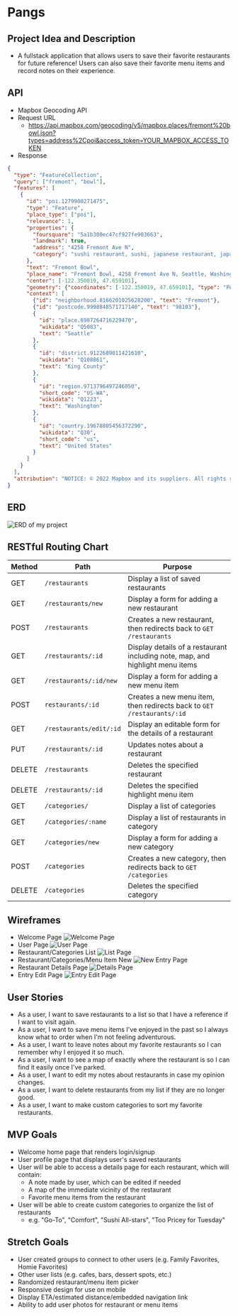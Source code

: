 # Pangs

## Project Idea and Description
 - A fullstack application that allows users to save their favorite restaurants for future reference! Users can also save their favorite menu items and record notes on their experience.

## API 
- Mapbox Geocoding API
- Request URL
	- https://api.mapbox.com/geocoding/v5/mapbox.places/fremont%20bowl.json?types=address%2Cpoi&access_token=YOUR_MAPBOX_ACCESS_TOKEN
- Response
```json
{
  "type": "FeatureCollection",
  "query": ["fremont", "bowl"],
  "features": [
    {
      "id": "poi.1279900271475",
      "type": "Feature",
      "place_type": ["poi"],
      "relevance": 1,
      "properties": {
        "foursquare": "5a1b300ec47cf927fe903663",
        "landmark": true,
        "address": "4258 Fremont Ave N",
        "category": "sushi restaurant, sushi, japanese restaurant, japanese food, restaurant"
      },
      "text": "Fremont Bowl",
      "place_name": "Fremont Bowl, 4258 Fremont Ave N, Seattle, Washington 98103, United States",
      "center": [-122.350019, 47.659101],
      "geometry": {"coordinates": [-122.350019, 47.659101], "type": "Point"},
      "context": [
        {"id": "neighborhood.8166201025628200", "text": "Fremont"},
        {"id": "postcode.9998848571717140", "text": "98103"},
        {
          "id": "place.6907264716229470",
          "wikidata": "Q5083",
          "text": "Seattle"
        },
        {
          "id": "district.9122689011421610",
          "wikidata": "Q108861",
          "text": "King County"
        },
        {
          "id": "region.9713796497246050",
          "short_code": "US-WA",
          "wikidata": "Q1223",
          "text": "Washington"
        },
        {
          "id": "country.19678805456372290",
          "wikidata": "Q30",
          "short_code": "us",
          "text": "United States"
        }
      ]
    }
  ],
  "attribution": "NOTICE: © 2022 Mapbox and its suppliers. All rights reserved. Use of this data is subject to the Mapbox Terms of Service (https://www.mapbox.com/about/maps/). This response and the information it contains may not be retained. POI(s) provided by Foursquare."
}
```

## ERD

![ERD of my project](./ERD.drawio.png)

## RESTful Routing Chart

| Method | Path | Purpose |
| ------ | -------------- | -------------------------------- |
| GET | `/restaurants` | Display a list of saved restaurants |
| GET | `/restaurants/new` | Display a form for adding a new restaurant |
| POST | `/restaurants` | Creates a new restaurant, then redirects back to `GET /restaurants` |
| GET | `/restaurants/:id` | Display details of a restaurant including note, map, and highlight menu items |
| GET | `/restaurants/:id/new` | Display a form for adding a new menu item |
| POST | `restaurants/:id` | Creates a new menu item, then redirects back to `GET /restaurants/:id` |
| GET | `/restaurants/edit/:id` | Display an editable form for the details of a restaurant |
| PUT | `/restaurants/:id` | Updates notes about a restaurant |
| DELETE | `/restaurants` | Deletes the specified restaurant |
| DELETE | `/restaurants/:id` | Deletes the specified highlight menu item |
| GET | `/categories/` | Display a list of categories |
| GET | `/categories/:name` | Display a list of restaurants in category |
| GET | `/categories/new` | Display a form for adding a new category |
| POST | `/categories` | Creates a new category, then redirects back to `GET /categories` |
| DELETE | `/categories` | Deletes the specified category |

## Wireframes
- Welcome Page
![Welcome Page](public/img/Welcome.png)
- User Page
![User Page](public/img/Profile.png)
- Restaurant/Categories List 
![List Page](public/img/List.png)
- Restaurant/Categories/Menu Item New
![New Entry Page](public/img/New.png)
- Restaurant Details Page
![Details Page](public/img/Details.png)
- Entry Edit Page
![Entry Edit Page](public/img/Edit.png)

## User Stories
- As a user, I want to save restaurants to a list so that I have a reference if I want to visit again.
- As a user, I want to save menu items I've enjoyed in the past so I always know what to order when I'm not feeling adventurous.
- As a user, I want to leave notes about my favorite restaurants so I can remember why I enjoyed it so much.
- As a user, I want to see a map of exactly where the restaurant is so I can find it easily once I've parked. 
- As a user, I want to edit my notes about restaurants in case my opinion changes.
- As a user, I want to delete restaurants from my list if they are no longer good.
- As a user, I want to make custom categories to sort my favorite restaurants.

## MVP Goals
- Welcome home page that renders login/signup
- User profile page that displays user's saved restaurants
- User will be able to access a details page for each restaurant, which will contain:
	- A note made by user, which can be edited if needed
	- A map of the immediate vicinity of the restaurant
	- Favorite menu items from the restaurant
- User will be able to create custom categories to organize the list of restaurants
	- e.g. "Go-To", "Comfort", "Sushi All-stars", "Too Pricey for Tuesday"

## Stretch Goals
- User created groups to connect to other users (e.g. Family Favorites, Homie Favorites)
- Other user lists (e.g. cafes, bars, dessert spots, etc.)
- Randomized restaurant/menu item picker
- Responsive design for use on mobile
- Display ETA/estimated distance/embedded navigation link
- Ability to add user photos for restaurant or menu items